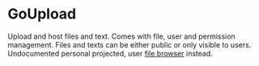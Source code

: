 # GoUpload

Upload and host files and text. Comes with file, user and permission management. Files and texts can be either public or only visible to users. Undocumented personal projected, user [file browser](https://github.com/filebrowser/filebrowser) instead.
